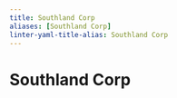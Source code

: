 ```yaml
---
title: Southland Corp
aliases: [Southland Corp]
linter-yaml-title-alias: Southland Corp
---
```


# Southland Corp
